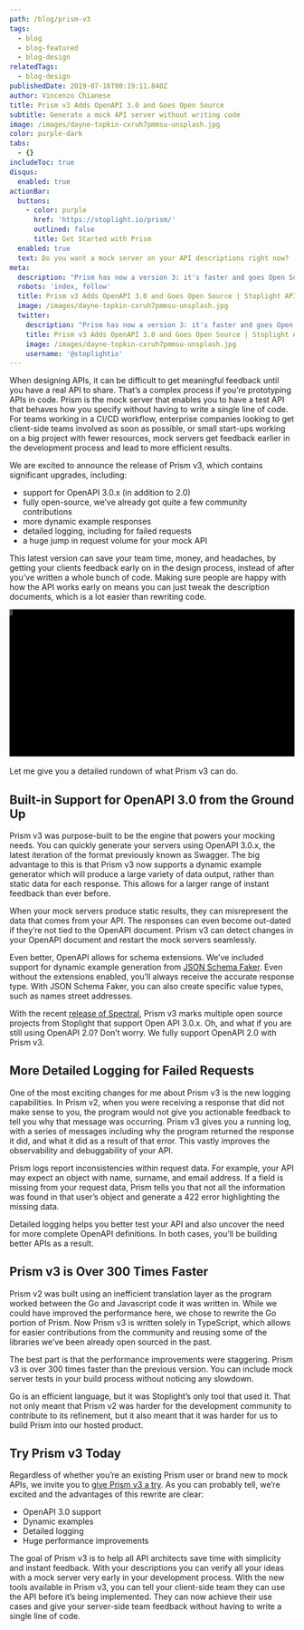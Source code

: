 ```yaml
---
path: /blog/prism-v3
tags:
  - blog
  - blog-featured
  - blog-design
relatedTags:
  - blog-design
publishedDate: 2019-07-16T00:19:11.840Z
author: Vincenzo Chianese
title: Prism v3 Adds OpenAPI 3.0 and Goes Open Source
subtitle: Generate a mock API server without writing code
image: /images/dayne-topkin-cxruh7pmmsu-unsplash.jpg
color: purple-dark
tabs:
  - {}
includeToc: true
disqus:
  enabled: true
actionBar:
  buttons:
    - color: purple
      href: 'https://stoplight.io/prism/'
      outlined: false
      title: Get Started with Prism
  enabled: true
  text: Do you want a mock server on your API descriptions right now?
meta:
  description: "Prism has now a version 3: it's faster and goes Open Source"
  robots: 'index, follow'
  title: Prism v3 Adds OpenAPI 3.0 and Goes Open Source | Stoplight API Corner
  image: /images/dayne-topkin-cxruh7pmmsu-unsplash.jpg
  twitter:
    description: "Prism has now a version 3: it's faster and goes Open Source"
    title: Prism v3 Adds OpenAPI 3.0 and Goes Open Source | Stoplight API Corner"
    image: /images/dayne-topkin-cxruh7pmmsu-unsplash.jpg
    username: '@stoplightio'
---
```


When designing APIs, it can be difficult to get meaningful feedback until you have a real API to share. That’s a complex process if you’re prototyping APIs in code. Prism is the mock server that enables you to have a test API that behaves how you specify without having to write a single line of code. For teams working in a CI/CD workflow, enterprise companies looking to get client-side teams involved as soon as possible, or small start-ups working on a big project with fewer resources, mock servers get feedback earlier in the development process and lead to more efficient results.

We are excited to announce the release of Prism v3, which contains significant upgrades, including:

- support for OpenAPI 3.0.x (in addition to 2.0)
- fully open-source, we’ve already got quite a few community contributions
- more dynamic example responses
- detailed logging, including for failed requests
- a huge jump in request volume for your mock API

This latest version can save your team time, money, and headaches, by getting your clients feedback early on in the design process, instead of after you’ve written a whole bunch of code. Making sure people are happy with how the API works early on means you can just tweak the description documents, which is a lot easier than rewriting code.

![Prism CLI usage](https://raw.githubusercontent.com/stoplightio/prism/master/examples/prism-cli.svg)

Let me give you a detailed rundown of what Prism v3 can do.
## Built-in Support for OpenAPI 3.0 from the Ground Up
Prism v3 was purpose-built to be the engine that powers your mocking needs. You can quickly generate your servers using OpenAPI 3.0.x, the latest iteration of the format previously known as Swagger. The big advantage to this is that Prism v3 now supports a dynamic example generator which will produce a large variety of data output, rather than static data for each response. This allows for a larger range of instant feedback than ever before.

When your mock servers produce static results, they can misrepresent the data that comes from your API. The responses can even become out-dated if they’re not tied to the OpenAPI document. Prism v3 can detect changes in your OpenAPI document and restart the mock servers seamlessly.

Even better, OpenAPI allows for schema extensions. We’ve included support for dynamic example generation from [JSON Schema Faker](https://github.com/json-schema-faker/json-schema-faker). Even without the extensions enabled, you’ll always receive the accurate response type. With JSON Schema Faker, you can also create specific value types, such as names street addresses.

With the recent [release of Spectral](https://github.com/stoplightio/spectral), Prism v3 marks multiple open source projects from Stoplight that support Open API 3.0.x. Oh, and what if you are still using OpenAPI 2.0?  Don’t worry. We fully support OpenAPI 2.0 with Prism v3.
## More Detailed Logging for Failed Requests

One of the most exciting changes for me about Prism v3 is the new logging capabilities.  In Prism v2, when you were receiving a response that did not make sense to you, the program would not give you actionable feedback to tell you why that message was occurring. Prism v3 gives you a running log, with a series of messages including why the program returned the response it did, and what it did as a result of that error. This vastly improves the observability and debuggability of your API.

Prism logs report inconsistencies within request data. For example, your API may expect an object with name, surname, and email address. If a field is missing from your request data, Prism tells you that not all the information was found in that user’s object and generate a 422 error highlighting the missing data.

Detailed logging helps you better test your API and also uncover the need for more complete OpenAPI definitions. In both cases, you’ll be building better APIs as a result.

## Prism v3 is Over 300 Times Faster
Prism v2 was built using an inefficient translation layer as the program worked between the Go and Javascript code it was written in. While we could have improved the performance here, we chose to rewrite the Go portion of Prism. Now Prism v3 is written solely in TypeScript, which allows for easier contributions from the community and reusing some of the libraries we’ve been already open sourced in the past.

The best part is that the performance improvements were staggering. Prism v3 is over 300 times faster than the previous version. You can include mock server tests in your build process without noticing any slowdown.

Go is an efficient language, but it was Stoplight’s only tool that used it. That not only meant that Prism v2 was harder for the development community to contribute to its refinement, but it also meant that it was harder for us to build Prism into our hosted product.

## Try Prism v3 Today
Regardless of whether you’re an existing Prism user or brand new to mock APIs, we invite you to [give Prism v3 a try](https://github.com/stoplightio/prism). As you can probably tell, we’re excited and the advantages of this rewrite are clear:

- OpenAPI 3.0 support
- Dynamic examples
- Detailed logging
- Huge performance improvements

The goal of Prism v3 is to help all API architects save time with simplicity and instant feedback. With your descriptions you can verify all your ideas with a mock server very early in your development process.  With the new tools available in Prism v3, you can tell your client-side team they can use the API before it’s being implemented.  They can now achieve their use cases and give your server-side team feedback without having to write a single line of code.
